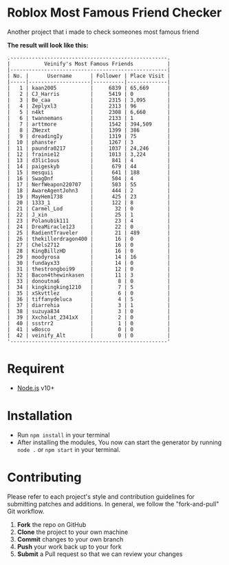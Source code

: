 # Roblox Most Famous Friend Checker
Another project that i made to check someones most famous friend

**The result will look like this:**
```
.---------------------------------------------------.
|           Veinify's Most Famous Friends           |
|---------------------------------------------------|
| No. |      Username      | Follower | Place Visit |
|-----|--------------------|----------|-------------|
|   1 | kaan2005           |     6839 | 65,669      |
|   2 | CJ_Harris          |     5419 | 0           |
|   3 | Be_caa             |     2315 | 3,095       |
|   4 | Zeplyxl3           |     2313 | 96          |
|   5 | n4kt               |     2308 | 6,660       |
|   6 | twannemans         |     2133 | 1           |
|   7 | arttmore           |     1542 | 394,509     |
|   8 | ZNezxt             |     1399 | 386         |
|   9 | dreadingIy         |     1319 | 75          |
|  10 | phanster           |     1267 | 3           |
|  11 | paundra0217        |     1037 | 24,246      |
|  12 | frainie12          |     1013 | 3,224       |
|  13 | d3lic1ous          |      841 | 4           |
|  14 | paigeskyb          |      679 | 44          |
|  15 | mesquii            |      641 | 188         |
|  16 | SwagDnf            |      504 | 4           |
|  17 | NerfWeapon220707   |      503 | 55          |
|  18 | AwareAgentJohn3    |      444 | 2           |
|  19 | MayHem1738         |      425 | 23          |
|  20 | 1333_1             |      122 | 8           |
|  21 | Carmel_Lod         |       32 | 0           |
|  22 | J_xin              |       25 | 1           |
|  23 | Polanubik111       |       23 | 4           |
|  24 | DreaMiracle123     |       22 | 0           |
|  25 | RadientTraveler    |       21 | 489         |
|  26 | thekillerdragon400 |       16 | 0           |
|  27 | Chels2712          |       16 | 0           |
|  28 | KingBillzHD        |       16 | 0           |
|  29 | moodyrosa          |       14 | 16          |
|  30 | fundayx33          |       14 | 0           |
|  31 | thestrongboi99     |       12 | 0           |
|  32 | Bacon4thewinkasen  |       11 | 3           |
|  33 | donoutna6          |        8 | 0           |
|  34 | kingkingking1210   |        7 | 5           |
|  35 | xSkvttlez          |        6 | 0           |
|  36 | tiffanydeluca      |        4 | 5           |
|  37 | diarrehia          |        3 | 1           |
|  38 | suzuya834          |        3 | 0           |
|  39 | Xxcholat_2341xX    |        2 | 0           |
|  40 | ssstrr2            |        1 | 0           |
|  41 | wBosco             |        0 | 0           |
|  42 | veinify_Alt        |        0 | 0           |
'---------------------------------------------------'
```

# Requirent
 - [Node.js](https://nodejs.org/en/download/) v10+
# Installation
 - Run `npm install` in your terminal
 - After installing the modules, You now can start the generator by running `node .` or `npm start` in your terminal.

# Contributing
Please refer to each project's style and contribution guidelines for submitting patches and additions. In general, we follow the "fork-and-pull" Git workflow.

1. **Fork** the repo on GitHub
2. **Clone** the project to your own machine
3. **Commit** changes to your own branch
4. **Push** your work back up to your fork
5. **Submit** a Pull request so that we can review your changes
